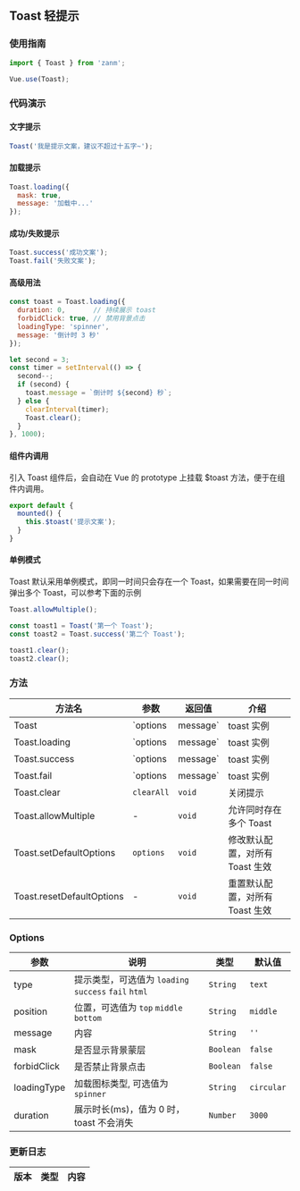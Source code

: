 ## Toast 轻提示

### 使用指南

```javascript
import { Toast } from 'zanm';

Vue.use(Toast);
```

### 代码演示

#### 文字提示

```javascript
Toast('我是提示文案，建议不超过十五字~');
```


#### 加载提示

```javascript
Toast.loading({
  mask: true,
  message: '加载中...'
});
```


#### 成功/失败提示

```javascript
Toast.success('成功文案');
Toast.fail('失败文案');
```


#### 高级用法

```javascript
const toast = Toast.loading({
  duration: 0,       // 持续展示 toast
  forbidClick: true, // 禁用背景点击
  loadingType: 'spinner',
  message: '倒计时 3 秒'
});

let second = 3;
const timer = setInterval(() => {
  second--;
  if (second) {
    toast.message = `倒计时 ${second} 秒`;
  } else {
    clearInterval(timer);
    Toast.clear();
  }
}, 1000);
```

#### 组件内调用
引入 Toast 组件后，会自动在 Vue 的 prototype 上挂载 $toast 方法，便于在组件内调用。

```js
export default {
  mounted() {
    this.$toast('提示文案');
  }
}
```

#### 单例模式
Toast 默认采用单例模式，即同一时间只会存在一个 Toast，如果需要在同一时间弹出多个 Toast，可以参考下面的示例

```js
Toast.allowMultiple();

const toast1 = Toast('第一个 Toast');
const toast2 = Toast.success('第二个 Toast');

toast1.clear();
toast2.clear();
```


### 方法

| 方法名 | 参数 | 返回值 | 介绍 |
|-----------|-----------|-----------|-------------|
| Toast | `options | message` | toast 实例 | 展示提示 |
| Toast.loading | `options | message` | toast 实例 | 展示加载提示 |
| Toast.success | `options | message` | toast 实例 | 展示成功提示 |
| Toast.fail | `options | message` | toast 实例 | 展示失败提示 |
| Toast.clear | `clearAll` | `void` | 关闭提示 |
| Toast.allowMultiple | - | `void` | 允许同时存在多个 Toast |
| Toast.setDefaultOptions | `options` | `void` | 修改默认配置，对所有 Toast 生效 |
| Toast.resetDefaultOptions | - | `void` | 重置默认配置，对所有 Toast 生效 |

### Options

| 参数 | 说明 | 类型 | 默认值 |
|-----------|-----------|-----------|-------------|
| type | 提示类型，可选值为 `loading` `success` `fail` `html` | `String` | `text` |
| position | 位置，可选值为 `top` `middle` `bottom` | `String` | `middle` |
| message | 内容 | `String` | `''` | - |
| mask | 是否显示背景蒙层 | `Boolean` | `false` |
| forbidClick | 是否禁止背景点击 | `Boolean` | `false` |
| loadingType | 加载图标类型, 可选值为 `spinner` | `String` | `circular` |
| duration | 展示时长(ms)，值为 0 时，toast 不会消失 | `Number` | `3000` |

### 更新日志

| 版本 | 类型 | 内容 |
|-----------|-----------|-----------|
